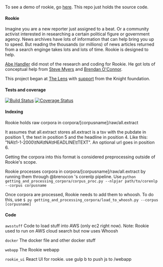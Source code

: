 To see a demo of rookie, go [here](http://54.213.128.229/?q=Mitch%20Landrieu/ "here"). This repo just holds the source code.

#### Rookie

Imagine you are a new reporter just assigned to a beat. Or a community activist interested in researching a certain political figure or government agency. News archives have lots of information that can help bring you up to speed. But reading the thousands (or millions) of news articles returned from a search enginge takes lots and lots of time. Rookie is designed to help. 

[Abe Handler](https://www.abehandler.com "Abe Handler") did most of the research and coding for Rookie. He got lots of conceptual help from [Steve Myers](https://twitter.com/myersnews "Steve Myers") and [Brendan O'Connor](http://brenocon.com "Brendan O'Connor").

This project began at [The Lens](http://www.thelensnola.org "The Lens") with [support](http://www.knightfoundation.org/grants/201550791/ "support") from the Knight foundation.

#### Tests and coverage

[![Build Status](https://travis-ci.org/AbeHandler/rookie.svg?branch=master)](https://travis-ci.org/AbeHandler/rookie) [![Coverage Status](https://coveralls.io/repos/AbeHandler/rookie/badge.svg?branch=master&service=github)](https://coveralls.io/github/AbeHandler/rookie?branch=master)

#### Indexing

Rookie holds raw corpora in corpora/[corpusname]/raw/all.extract

It assumes that all.extract stores all.extract is a tsv with the pubdate in position 1, the text in position 5 and the headline in position 4. Like this: "NA\t1-1-2000\tNA\tNA\tHEADLINE\tTEXT". An optional url goes in position 6.

Getting the corpora into this format is considered preprocessing outside of Rookie's scope.

Rookie processes corpora in corpora/[corpusname]/raw/all.extract by running them through @brenocon 's corenlp pipeline. Use `python getting_and_processing_corpora/corpus_proc.py --nlpjar path/to/corenlp --corpus corpusname`

Once corpora are processed, Rookie needs to add them to whoosh. To do this, use `$ py getting_and_processing_corpora/load_to_whoosh.py --corpus [corpusname]`

#### Code

`awsstuff` Code to load stuff into AWS (only ec2 right now). Note: Rookie used to run on AWS cloud search but now uses Whoosh

`docker` The docker file and other docker stuff

`webapp` The Rookie webapp

`rookie_ui` React UI for rookie. use gulp b to push js to /webapp
